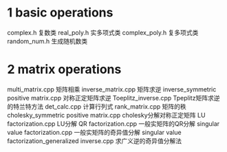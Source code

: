# 1 basic operations

complex.h
    复数类
real_poly.h
    实多项式类
complex_poly.h
    复多项式类
random_num.h
    生成随机数类

# 2 matrix operations

multi_matrix.cpp
    矩阵相乘
inverse_matrix.cpp
    矩阵求逆
inverse_symmetric positive matrix.cpp
    对称正定矩阵求逆
Toeplitz_inverse.cpp
    Tpeplitz矩阵求逆的特兰特方法
det_calc.cpp
    计算行列式
rank_matrix.cpp
    矩阵的秩
cholesky_symmetric positive matrix.cpp
    cholesky分解对称正定矩阵
LU factorization.cpp
    LU分解
QR factorization.cpp
    一般实矩阵的QR分解
singular value factorization.cpp
    一般实矩阵的奇异值分解
singular value factorization_generalized inverse.cpp
    求广义逆的奇异值分解法